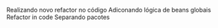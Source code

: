 Realizando novo refactor no código
Adiconando lógica de beans globais
Refactor in code
Separando pacotes